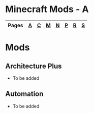 # Minecraft Mods - A
| Pages | [A](https://github.com/northwesttrees-gaming/.github/tree/main/pages/a/readme.md) | [C](https://github.com/northwesttrees-gaming/.github/tree/main/pages/c/readme.md) | [M](https://github.com/northwesttrees-gaming/.github/tree/main/pages/m/readme.md) | [N](https://github.com/northwesttrees-gaming/.github/tree/main/pages/n/readme.md) | [P](https://github.com/northwesttrees-gaming/.github/tree/main/pages/p/readme.md) | [R](https://github.com/northwesttrees-gaming/.github/tree/main/pages/r/readme.md) | [S](https://github.com/northwesttrees-gaming/.github/tree/main/pages/s/readme.md) |
| --- | --- | --- | --- | --- | --- | --- | --- |
# Mods
## Architecture  Plus
- To be added
## Automation
- To be added

